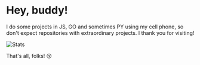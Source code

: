 # Hey, buddy!

I do some projects in JS, GO and sometimes PY using my cell phone, so don't expect repositories with extraordinary projects. I thank you for visiting!

![Stats](https://github-readme-stats.vercel.app/api?username=trywesley&show_icons=true)

That's all, folks! 😚

<!--
**trywesley/trywesley** is a ✨ _special_ ✨ repository because its `README.md` (this file) appears on your GitHub profile.

Here are some ideas to get you started:

- 🔭 I’m currently working on ...
- 🌱 I’m currently learning ...
- 👯 I’m looking to collaborate on ...
- 🤔 I’m looking for help with ...
- 💬 Ask me about ...
- 📫 How to reach me: ...
- 😄 Pronouns: ...
- ⚡ Fun fact: ...
-->
